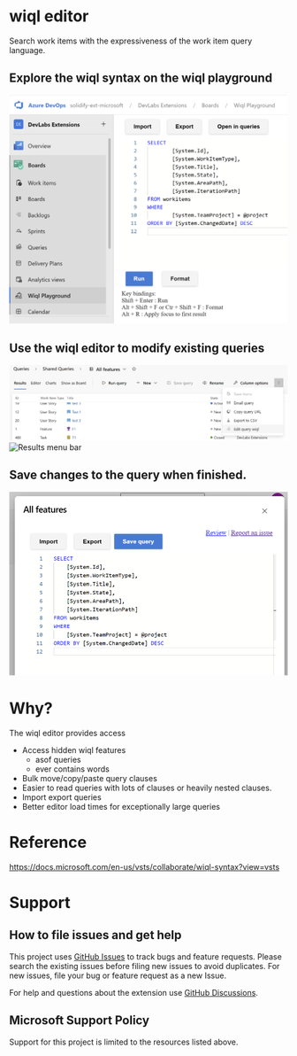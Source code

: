 # wiql editor

Search work items with the expressiveness of the work item query language.

## Explore the wiql syntax on the wiql playground  

![query playground](img/playground.png)

## Use the wiql editor to modify existing queries

![context menu](img/contextMenu.png) ![Results menu bar](img/resultsBar.png)

## Save changes to the query when finished.  

 ![wiql dialog](img/dialog.png)

# Why?

The wiql editor provides access 

- Access hidden wiql features
  - asof queries
  - ever contains words
- Bulk move/copy/paste query clauses
- Easier to read queries with lots of clauses or heavily nested clauses.
- Import export queries
- Better editor load times for exceptionally large queries

# Reference 
https://docs.microsoft.com/en-us/vsts/collaborate/wiql-syntax?view=vsts

# Support

## How to file issues and get help

This project uses [GitHub Issues](https://github.com/microsoft/wiql-editor/issues) to track bugs and feature requests. Please search the existing issues before filing new issues to avoid duplicates. For new issues, file your bug or feature request as a new Issue. 

For help and questions about the extension use [GitHub Discussions](https://github.com/microsoft/wiql-editor/discussions).

## Microsoft Support Policy

Support for this project is limited to the resources listed above.
